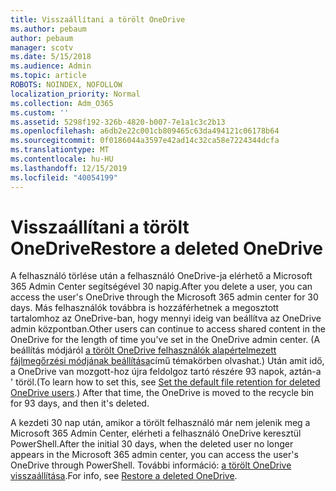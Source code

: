 ```yaml
---
title: Visszaállítani a törölt OneDrive
ms.author: pebaum
author: pebaum
manager: scotv
ms.date: 5/15/2018
ms.audience: Admin
ms.topic: article
ROBOTS: NOINDEX, NOFOLLOW
localization_priority: Normal
ms.collection: Adm_O365
ms.custom: ''
ms.assetid: 5298f192-326b-4820-b007-7e1a1c3c2b13
ms.openlocfilehash: a6db2e22c001cb809465c63da494121c06178b64
ms.sourcegitcommit: 0f0186044a3597e42ad14c32ca58e7224344dcfa
ms.translationtype: MT
ms.contentlocale: hu-HU
ms.lasthandoff: 12/15/2019
ms.locfileid: "40054199"
---
```

# <a name="restore-a-deleted-onedrive"></a><span data-ttu-id="58187-102">Visszaállítani a törölt OneDrive</span><span class="sxs-lookup"><span data-stu-id="58187-102">Restore a deleted OneDrive</span></span>

<span data-ttu-id="58187-103">A felhasználó törlése után a felhasználó OneDrive-ja elérhető a Microsoft 365 Admin Center segítségével 30 napig.</span><span class="sxs-lookup"><span data-stu-id="58187-103">After you delete a user, you can access the user's OneDrive through the Microsoft 365 admin center for 30 days.</span></span> <span data-ttu-id="58187-104">Más felhasználók továbbra is hozzáférhetnek a megosztott tartalomhoz az OneDrive-ban, hogy mennyi ideig van beállítva az OneDrive admin központban.</span><span class="sxs-lookup"><span data-stu-id="58187-104">Other users can continue to access shared content in the OneDrive for the length of time you've set in the OneDrive admin center.</span></span> <span data-ttu-id="58187-105">(A beállítás módjáról [a törölt OneDrive felhasználók alapértelmezett fájlmegőrzési módjának beállítása](https://go.microsoft.com/fwlink/?linkid=874267)című témakörben olvashat.) Után amit idő, a OneDrive van mozgott-hoz újra feldolgoz tartó részére 93 napok, aztán-a ' töröl.</span><span class="sxs-lookup"><span data-stu-id="58187-105">(To learn how to set this, see [Set the default file retention for deleted OneDrive users](https://go.microsoft.com/fwlink/?linkid=874267).) After that time, the OneDrive is moved to the recycle bin for 93 days, and then it's deleted.</span></span>
  
<span data-ttu-id="58187-106">A kezdeti 30 nap után, amikor a törölt felhasználó már nem jelenik meg a Microsoft 365 Admin Center, elérheti a felhasználó OneDrive keresztül PowerShell.</span><span class="sxs-lookup"><span data-stu-id="58187-106">After the initial 30 days, when the deleted user no longer appears in the Microsoft 365 admin center, you can access the user's OneDrive through PowerShell.</span></span> <span data-ttu-id="58187-107">További információ: [a törölt OneDrive visszaállítása](https://go.microsoft.com/fwlink/?linkid=874269).</span><span class="sxs-lookup"><span data-stu-id="58187-107">For info, see [Restore a deleted OneDrive](https://go.microsoft.com/fwlink/?linkid=874269).</span></span>
  

